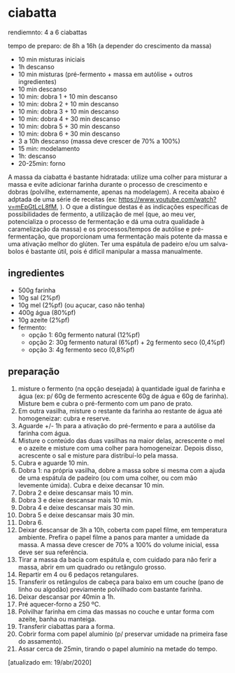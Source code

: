 # ciabatta

rendiemnto: 4 a 6 ciabattas

tempo de preparo: de 8h a 16h (a depender do crescimento da massa)

- 10 min misturas iniciais
- 1h descanso
- 10 min misturas (pré-fermento + massa em autólise + outros ingredientes)
- 10 min descanso
- 10 min: dobra 1 + 10 min descanso
- 10 min: dobra 2 + 10 min descanso
- 10 min: dobra 3 + 10 min descanso
- 10 min: dobra 4 + 30 min descanso
- 10 min: dobra 5 + 30 min descanso
- 10 min: dobra 6 + 30 min descanso
- 3 a 10h descanso (massa deve crescer de 70% a 100%)
- 15 min: modelamento
- 1h: descanso
- 20-25min: forno

A massa da ciabatta é bastante hidratada: utilize uma colher para misturar a massa e evite adicionar farinha durante o processo de crescimento e dobras (polvilhe, externamente, apenas na modelagem). A receita abaixo é adptada de uma série de receitas (ex: https://www.youtube.com/watch?v=mEpGtLcL8fM, ). O que a distingue destas é as indicações específicas de possibilidades de fermento, a utilização de mel (que, ao meu ver, potencializa o processo de fermentação e dá uma outra qualidade à caramelização da massa) e os processos/tempos de autólise e pré-fermentação, que proporcionam uma fermentação mais potente da massa e uma ativação melhor do glúten. Ter uma espátula de padeiro e/ou um salva-bolos é bastante útil, pois é difícil manipular a massa manualmente.

## ingredientes

- 500g farinha
- 10g sal (2%pf)
- 10g mel (2%pf) (ou açucar, caso não tenha)
- 400g água (80%pf)
- 10g azeite (2%pf)
- fermento:
  - opção 1: 60g fermento natural (12%pf)
  - opção 2: 30g fermento natural (6%pf) + 2g fermento seco (0,4%pf)
  - opção 3: 4g fermento seco (0,8%pf)

## preparação
1. misture o fermento (na opção desejada) à quantidade igual de farinha e água (ex: p/ 60g de fermento acrescente  60g de água e 60g de farinha). Misture bem e cubra o pré-fermento com um pano de prato.
2. Em outra vasilha, misture o restante da farinha ao restante de água até homogeneizar: cubra e reserve.
3. Aguarde +/- 1h para a ativação do pré-fermento e para a autólise da farinha com água.
4. Misture o conteúdo das duas vasilhas na maior delas, acrescente o mel e o azeite e misture com uma colher para homogeneizar. Depois disso, acrescente o sal e misture para distribuí-lo pela massa.
5. Cubra e aguarde 10 min.
6. Dobra 1: na própria vasilha, dobre a massa sobre si mesma com a ajuda de uma espátula de padeiro (ou com uma colher, ou com mão levemente úmida). Cubra e deixe decansar 10 min.
7. Dobra 2 e deixe descansar mais 10 min.
8. Dobra 3 e deixe descansar mais 10 min.
9. Dobra 4 e deixe descansar mais 30 min.
10. Dobra 5 e deixe descansar mais 30 min.
11. Dobra 6.
12. Deixar descansar de 3h a 10h, coberta com papel filme, em temperatura ambiente. Prefira o papel filme a panos para manter a umidade da massa. A massa deve crescer de 70% a 100% do volume inicial, essa deve ser sua referência.
13. Tirar a massa da bacia com espátula e, com cuidado para não ferir a massa, abrir em um quadrado ou retângulo grosso.
14. Repartir em 4 ou 6 pedaços retangulares.
15. Transferir os retângulos de cabeça para baixo em um couche (pano de linho ou algodão) previamente polvilhado com bastante farinha.
16. Deixar descansar por 40min a 1h.
17. Pré aquecer-forno a 250 ºC.
18. Polvilhar farinha em cima das massas no couche e untar forma com azeite, banha ou manteiga.
19. Transferir ciabattas para a forma.
20. Cobrir forma com papel alumínio (p/ preservar umidade na primeira fase do assamento).
21. Assar cerca de 25min, tirando o papel alumínio na metade do tempo.

[atualizado em: 19/abr/2020]
